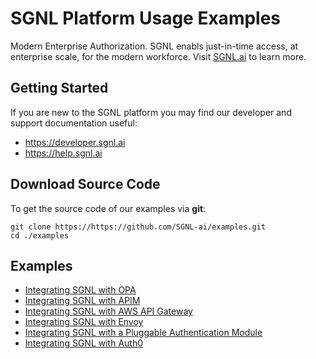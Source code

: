 # SGNL Platform Usage Examples

Modern Enterprise Authorization. SGNL enabls just-in-time access, at enterprise scale, for the modern workforce. Visit [SGNL.ai](https://sgnl.ai) to learn more.

## Getting Started

If you are new to the SGNL platform you may find our developer and support documentation useful:
* https://developer.sgnl.ai
* https://help.sgnl.ai

## Download Source Code
To get the source code of our examples via **git**:

```
git clone https://https://github.com/SGNL-ai/examples.git
cd ./examples
```

## Examples
* [Integrating SGNL with OPA](https://github.com/SGNL-ai/examples/blob/main/opa)
* [Integrating SGNL with APIM](https://github.com/SGNL-ai/examples/blob/main/apim)
* [Integrating SGNL with AWS API Gateway](https://github.com/SGNL-ai/examples/blob/main/aws/lambda/authorizer)
* [Integrating SGNL with Envoy](https://github.com/SGNL-ai/examples/blob/main/envoy/sgnl_ext_authz)
* [Integrating SGNL with a Pluggable Authentication Module](https://github.com/SGNL-ai/examples/blob/main/pam)
* [Integrating SGNL with Auth0](https://github.com/SGNL-ai/examples/blob/main/auth0)
